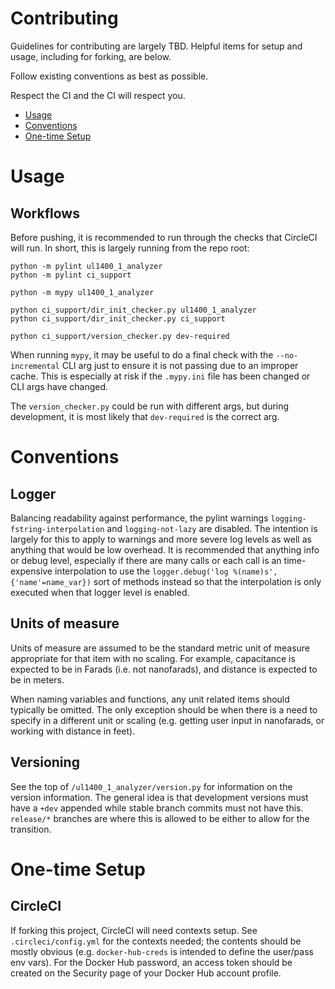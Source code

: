 # Contributing

Guidelines for contributing are largely TBD.  Helpful items for setup and usage,
including for forking, are below.

Follow existing conventions as best as possible.

Respect the CI and the CI will respect you.

- [Usage](#usage)
- [Conventions](#conventions)
- [One-time Setup](#one-time-setup)



# Usage

## Workflows
Before pushing, it is recommended to run through the checks that CircleCI will
run.  In short, this is largely running from the repo root:
```
python -m pylint ul1400_1_analyzer
python -m pylint ci_support

python -m mypy ul1400_1_analyzer

python ci_support/dir_init_checker.py ul1400_1_analyzer
python ci_support/dir_init_checker.py ci_support

python ci_support/version_checker.py dev-required
```

When running `mypy`, it may be useful to do a final check with the
`--no-incremental` CLI arg just to ensure it is not passing due to an improper
cache.  This is especially at risk if the `.mypy.ini` file has been changed or
CLI args have changed.

The `version_checker.py` could be run with different args, but during
development, it is most likely that `dev-required` is the correct arg.



# Conventions

## Logger
Balancing readability against performance, the pylint warnings
`logging-fstring-interpolation` and `logging-not-lazy` are disabled.  The
intention is largely for this to apply to warnings and more severe log levels
as well as anything that would be low overhead.  It is recommended that anything
info or debug level, especially if there are many calls or each call is an
time-expensive interpolation to use the
`logger.debug('log %(name)s', {'name'=name_var})` sort of methods instead so
that the interpolation is only executed when that logger level is enabled.


## Units of measure
Units of measure are assumed to be the standard metric unit of measure
appropriate for that item with no scaling.  For example, capacitance is expected
to be in Farads (i.e. not nanofarads), and distance is expected to be in meters.

When naming variables and functions, any unit related items should typically be
omitted.  The only exception should be when there is a need to specify in a
different unit or scaling (e.g. getting user input in nanofarads, or working
with distance in feet).


## Versioning
See the top of `/ul1400_1_analyzer/version.py` for information on the version
information.  The general idea is that development versions must have a `+dev`
appended while stable branch commits must not have this.  `release/*` branches
are where this is allowed to be either to allow for the transition.



# One-time Setup

## CircleCI
If forking this project, CircleCI will need contexts setup.  See
`.circleci/config.yml` for the contexts needed; the contents should be mostly
obvious (e.g. `docker-hub-creds` is intended to define the user/pass env vars).
For the Docker Hub password, an access token should be created on the Security
page of your Docker Hub account profile.
